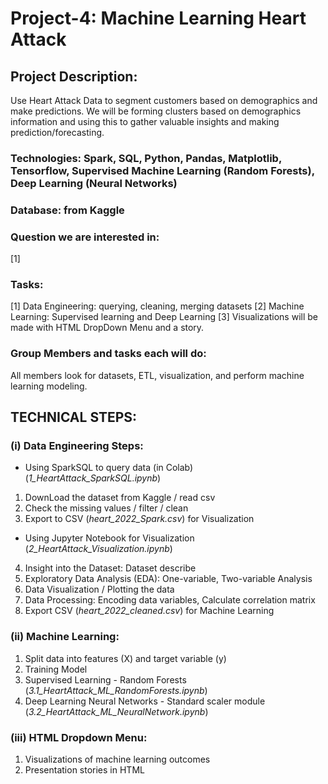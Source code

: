 # Project-4: Machine Learning Heart Attack

## Project Description: 

Use Heart Attack Data to segment customers based on demographics and make predictions. We will be forming clusters based on demographics information and using this to gather valuable insights and making prediction/forecasting. 

### Technologies: Spark, SQL, Python, Pandas, Matplotlib, Tensorflow, Supervised Machine Learning (Random Forests), Deep Learning (Neural Networks)

### Database: from Kaggle 

### Question we are interested in: 

[1] 

### Tasks: 

[1] Data Engineering: querying, cleaning, merging datasets 
[2] Machine Learning: Supervised learning and Deep Learning 
[3] Visualizations will be made with HTML DropDown Menu and a story.

### Group Members and tasks each will do: 

All members look for datasets, ETL, visualization, and perform machine learning modeling. 


## TECHNICAL STEPS:


### (i) Data Engineering Steps: 

* Using SparkSQL to query data (in Colab) (_1_HeartAttack_SparkSQL.ipynb_)

1. DownLoad the dataset from Kaggle / read csv
2. Check the missing values / filter / clean
3. Export to CSV (_heart_2022_Spark.csv_) for Visualization

* Using Jupyter Notebook for Visualization (_2_HeartAttack_Visualization.ipynb_)

4. Insight into the Dataset: Dataset describe
5. Exploratory Data Analysis (EDA): One-variable, Two-variable Analysis
6. Data Visualization / Plotting the data
7. Data Processing: Encoding data variables, Calculate correlation matrix
8. Export CSV (_heart_2022_cleaned.csv_) for Machine Learning


### (ii) Machine Learning: 

1. Split data into features (X) and target variable (y)
2. Training Model
3. Supervised Learning - Random Forests (_3.1_HeartAttack_ML_RandomForests.ipynb_)
4. Deep Learning Neural Networks - Standard scaler module (_3.2_HeartAttack_ML_NeuralNetwork.ipynb_)



### (iii) HTML Dropdown Menu:
1. Visualizations of machine learning outcomes
2. Presentation stories in HTML
